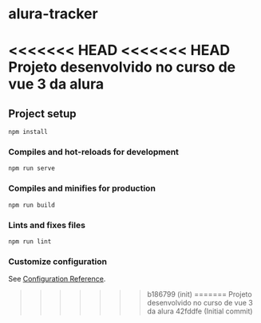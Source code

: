 # alura-tracker
<<<<<<< HEAD
<<<<<<< HEAD
Projeto desenvolvido no curso de vue 3 da alura
=======

## Project setup
```
npm install
```

### Compiles and hot-reloads for development
```
npm run serve
```

### Compiles and minifies for production
```
npm run build
```

### Lints and fixes files
```
npm run lint
```

### Customize configuration
See [Configuration Reference](https://cli.vuejs.org/config/).
>>>>>>> b186799 (init)
=======
Projeto desenvolvido no curso de vue 3 da alura
>>>>>>> 42fddfe (Initial commit)
